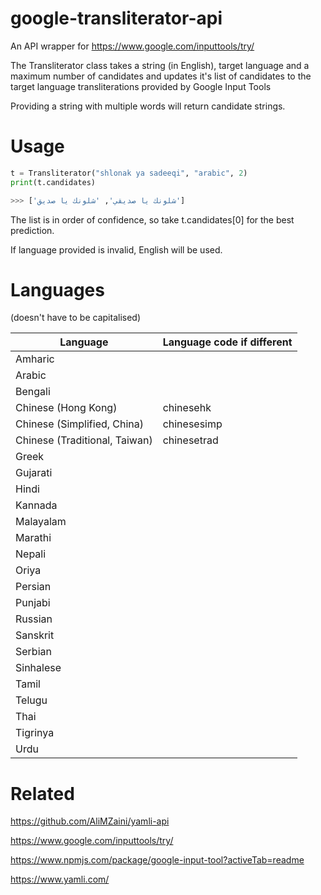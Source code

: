 # google-transliterator-api

An API wrapper for https://www.google.com/inputtools/try/

The Transliterator class takes a string (in English), target language and a maximum number of candidates and updates it's list of candidates to the target language transliterations provided by Google Input Tools

Providing a string with multiple words will return candidate strings.

# Usage

```python
t = Transliterator("shlonak ya sadeeqi", "arabic", 2)
print(t.candidates)

>>> ['شلونك يا صديقي', 'شلونك يا صديق']
```

The list is in order of confidence, so take t.candidates[0] for the best prediction.

If language provided is invalid, English will be used.

# Languages

(doesn't have to be capitalised)

|  Language | Language code if different  |
|---|---|
| Amharic | |
| Arabic | |
| Bengali | |
| Chinese (Hong Kong) | chinesehk |
| Chinese (Simplified, China) | chinesesimp |
| Chinese (Traditional, Taiwan) | chinesetrad |
| Greek | |
| Gujarati | |
| Hindi | |
| Kannada | |
| Malayalam | |
| Marathi | |
| Nepali | |
| Oriya | |
| Persian | |
| Punjabi | |
| Russian | |
| Sanskrit | |
| Serbian | |
| Sinhalese | |
| Tamil | |
| Telugu | |
| Thai | |
| Tigrinya | |
| Urdu | |

# Related

https://github.com/AliMZaini/yamli-api

https://www.google.com/inputtools/try/

https://www.npmjs.com/package/google-input-tool?activeTab=readme

https://www.yamli.com/